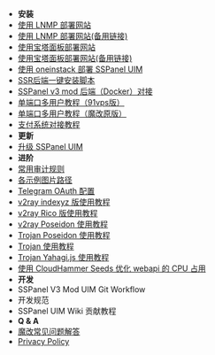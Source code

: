 - **安装**
- [使用 LNMP 部署网站](https://blog.anank.ke/w/SSPanel_with_LNMP)
- [使用 LNMP 部署网站(备用链接)](https://web.archive.org/web/20201128181013/https://blog.anank.ke/w/SSPanel_with_LNMP)
- [使用宝塔面板部署网站](https://blog.anank.ke/w/SSPanel_with_DROP_DATABASE_BT)
- [使用宝塔面板部署网站(备用链接)](https://web.archive.org/web/20201128180515/https://blog.anank.ke/w/SSPanel_with_DROP_DATABASE_BT)
- [使用 oneinstack 部署 SSPanel UIM](install-using-oneinstack)
- [SSR后端一键安装脚本](turnkey-install-for-ssr-node)
- [SSPanel v3 mod 后端（Docker）对接](ssrmu-docker)
- [单端口多用户教程（91vps版）](ssrmu-setup-91vps)
- [单端口多用户教程（魔改原版）](ssrmu-setup-zj)
- [支付系统对接教程](setup-payment-gateway)
- **更新**
- [升级 SSPanel UIM](update)
- **进阶**
- [常用审计规则](useful-detect-rules)
- [各示例图片路径](imgs-dir)
- [Telegram OAuth 配置](setup-telegram-oauth)
- [v2ray indexyz 版使用教程](v2ray-indexyz)
- [v2ray Rico 版使用教程](v2ray-rico)
- [v2ray Poseidon 使用教程](https://poseidon-gfw.cc/shi-yong-v2ray-poseidon/v2ray-poseidon-with-sspanel)
- [Trojan Poseidon 使用教程](https://poseidon-gfw.cc/shi-yong-trojan-poseidon/with-sspanel)
- [Trojan 使用教程](trojan-du5)
- [Trojan Yahagi.js 使用教程](trojan-cluster)
- [使用 CloudHammer Seeds 优化 webapi 的 CPU 占用](use-cloudhammer-seeds-as-webapi)
- **开发**
- SSPanel V3 Mod UIM Git Workflow
- 开发规范
- SSPanel UIM Wiki 贡献教程
- **Q & A**
- [魔改常见问题解答](q-and-a)
- [Privacy Policy](privacy-policy)
